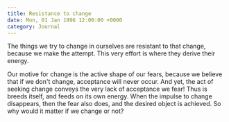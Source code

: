 ```yaml
---
title: Resistance to change
date: Mon, 01 Jan 1996 12:00:00 +0000
category: Journal
---
```


The things we try to change in ourselves are resistant to that change,
because we make the attempt.  This very effort is where they derive
their energy.

Our motive for change is the active shape of our fears, because we
believe that if we don't change, acceptance will never occur.  And yet,
the act of seeking change conveys the very lack of acceptance we fear!
Thus is breeds itself, and feeds on its own energy.  When the impulse to
change disappears, then the fear also does, and the desired object is
achieved.  So why would it matter if we change or not?


